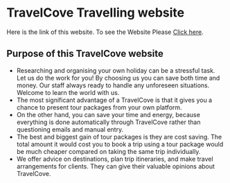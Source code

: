 # TravelCove Travelling website 

Here is the link of this website. To see the Website Please [Click here](https://travelcove-assignment-firebase.web.app/).

## Purpose of this TravelCove website

* Researching and organising your own holiday can be a stressful task. Let us do the work for you! By choosing us you can save both time and money. Our staff always ready to handle any unforeseen situations. Welcome to learn the world with us.
* The most significant advantage of a TravelCove is that it gives you a chance to present tour packages from your own platform.
* On the other hand, you can save your time and energy, because everything is done automatically through TravelCove rather than questioning emails and manual entry.
* The best and biggest gain of tour packages is they are cost saving. The total amount it would cost you to book a trip using a tour package would be much cheaper compared on taking the same trip individually.
* We offer advice on destinations, plan trip itineraries, and make travel arrangements for clients. They can give their valuable opinions about TravelCove.

